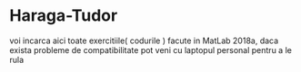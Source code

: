# Haraga-Tudor
voi incarca aici toate exercitiile( codurile ) facute in MatLab 2018a, daca exista probleme de compatibilitate
pot veni cu laptopul personal pentru a le rula
